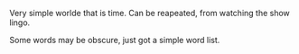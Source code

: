 Very simple worlde that is time. Can be reapeated, from watching the show lingo.

Some words may be obscure, just got a simple word list.
